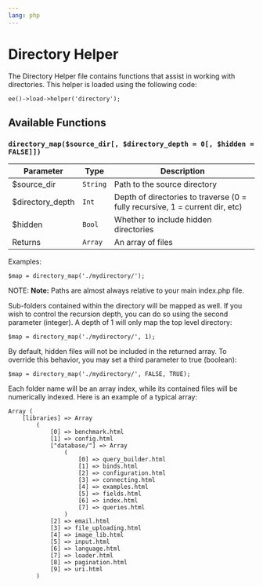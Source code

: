```yaml
---
lang: php
---
```


<!--
    This source file is part of the open source project
    ExpressionEngine User Guide (https://github.com/ExpressionEngine/ExpressionEngine-User-Guide)

    @link      https://expressionengine.com/
    @copyright Copyright (c) 2003-2020, Packet Tide, LLC (https://packettide.com)
    @license   https://expressionengine.com/license Licensed under Apache License, Version 2.0
-->

# Directory Helper

The Directory Helper file contains functions that assist in working with directories. This helper is loaded using the following code:

    ee()->load->helper('directory');

## Available Functions

### `directory_map($source_dir[, $directory_depth = 0[, $hidden = FALSE]])`

| Parameter         | Type     | Description                                                                  |
| ----------------- | -------- | ---------------------------------------------------------------------------- |
| \$source_dir      | `String` | Path to the source directory                                                 |
| \$directory_depth | `Int`    | Depth of directories to traverse (0 = fully recursive, 1 = current dir, etc) |
| \$hidden          | `Bool`   | Whether to include hidden directories                                        |
| Returns           | `Array`  | An array of files                                                            |

Examples:

    $map = directory_map('./mydirectory/');

NOTE: **Note:** Paths are almost always relative to your main index.php file.

Sub-folders contained within the directory will be mapped as well. If you wish to control the recursion depth, you can do so using the second parameter (integer). A depth of 1 will only map the top level directory:

    $map = directory_map('./mydirectory/', 1);

By default, hidden files will not be included in the returned array. To override this behavior, you may set a third parameter to true (boolean):

    $map = directory_map('./mydirectory/', FALSE, TRUE);

Each folder name will be an array index, while its contained files will be numerically indexed. Here is an example of a typical array:

    Array (
        [libraries] => Array
            (
                [0] => benchmark.html
                [1] => config.html
                ["database/"] => Array
                    (
                        [0] => query_builder.html
                        [1] => binds.html
                        [2] => configuration.html
                        [3] => connecting.html
                        [4] => examples.html
                        [5] => fields.html
                        [6] => index.html
                        [7] => queries.html
                    )
                [2] => email.html
                [3] => file_uploading.html
                [4] => image_lib.html
                [5] => input.html
                [6] => language.html
                [7] => loader.html
                [8] => pagination.html
                [9] => uri.html
            )
